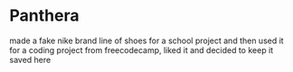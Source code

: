 # Panthera
made a fake nike brand line of shoes for a school project and then used it for a coding project from freecodecamp, liked it and decided to keep it saved here

